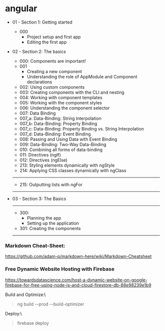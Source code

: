 # angular

* 01 - Section 1: Getting started
    * 000
        * Project setup and first app
        * Editing the first app

* 02 - Section 2: The basics
    * 000: Components are important!
    * 001
        * Creating a new component
        * Understanding the role of AppModule and Component declarations
    * 002: Using custom components
    * 003: Creating components with the CLI and nesting
    * 004: Working with component templates
    * 005: Working with the component styles
    * 006: Understanding the component selector
    * 007: Data Binding
    * 007_a: Data-Binding: String Interpolation
    * 007_b: Data-Binding: Property Binding
    * 007_c: Data-Binding: Property Binding vs. String Interpolation
    * 007_d: Data-Binding: Event Binding
    * 008: Passing and Using Data with Event Binding
    * 009: Data-Binding: Two-Way Data-Binding
    * 010: Combining all forms of data-binding
    * 011: Directives (ngIf)        
    * 012: Directives (ngElse)
    * 213: Styling elements dynamically with ngStyle
    * 214: Applying CSS classes dynamically with ngClass

    ******************************************
    * 215: Outputting lists with ngFor
    ******************************************

* 03 - Section 3: The Basics
    ******************************************
    * 300: 
        * Planning the app
        * Setting up the application
    * 301: Creating the components
    ******************************************

### Markdown Cheat-Sheet:

https://github.com/adam-p/markdown-here/wiki/Markdown-Cheatsheet


### Free Dynamic Website Hosting with Firebase

https://towardsdatascience.com/host-a-dynamic-website-on-google-firebase-for-free-using-node-js-and-cloud-firestore-db-88e98239e1b9


Build and Optimize:\
>ng build --prod --build-optimizer

Deploy:\
>firebase deploy